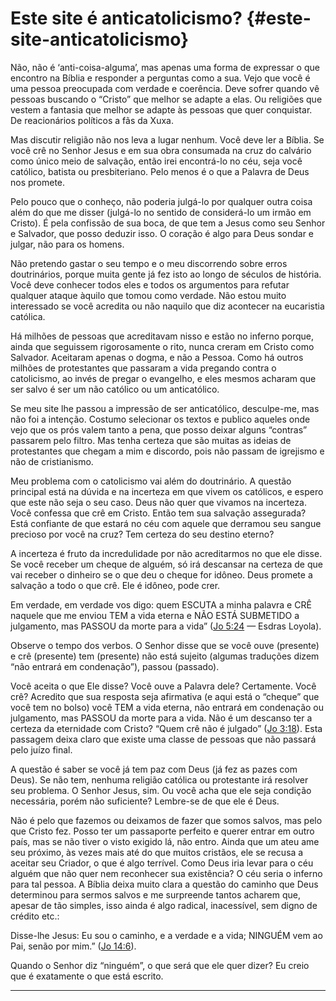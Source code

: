 # Este site é anticatolicismo? {#este-site-anticatolicismo}

Não, não é ‘anti-coisa-alguma’, mas apenas uma forma de expressar o que encontro na Bíblia e responder a perguntas como a sua. Vejo que você é uma pessoa preocupada com verdade e coerência. Deve sofrer quando vê pessoas buscando o “Cristo” que melhor se adapte a elas. Ou religiões que vestem a fantasia que melhor se adapte às pessoas que quer conquistar. De reacionários políticos a fãs da Xuxa.

Mas discutir religião não nos leva a lugar nenhum. Você deve ler a Bíblia. Se você crê no Senhor Jesus e em sua obra consumada na cruz do calvário como único meio de salvação, então irei encontrá-lo no céu, seja você católico, batista ou presbiteriano. Pelo menos é o que a Palavra de Deus nos promete.

Pelo pouco que o conheço, não poderia julgá-lo por qualquer outra coisa além do que me disser (julgá-lo no sentido de considerá-lo um irmão em Cristo). É pela confissão de sua boca, de que tem a Jesus como seu Senhor e Salvador, que posso deduzir isso. O coração é algo para Deus sondar e julgar, não para os homens.

Não pretendo gastar o seu tempo e o meu discorrendo sobre erros doutrinários, porque muita gente já fez isto ao longo de séculos de história. Você deve conhecer todos eles e todos os argumentos para refutar qualquer ataque àquilo que tomou como verdade. Não estou muito interessado se você acredita ou não naquilo que diz acontecer na eucaristia católica.

Há milhões de pessoas que acreditavam nisso e estão no inferno porque, ainda que seguissem rigorosamente o rito, nunca creram em Cristo como Salvador. Aceitaram apenas o dogma, e não a Pessoa. Como há outros milhões de protestantes que passaram a vida pregando contra o catolicismo, ao invés de pregar o evangelho, e eles mesmos acharam que ser salvo é ser um não católico ou um anticatólico.

Se meu site lhe passou a impressão de ser anticatólico, desculpe-me, mas não foi a intenção. Costumo selecionar os textos e publico aqueles onde vejo que os prós valem tanto a pena, que posso deixar alguns “contras” passarem pelo filtro. Mas tenha certeza que são muitas as ideias de protestantes que chegam a mim e discordo, pois não passam de igrejismo e não de cristianismo.

Meu problema com o catolicismo vai além do doutrinário. A questão principal está na dúvida e na incerteza em que vivem os católicos, e espero que este não seja o seu caso. Deus não quer que vivamos na incerteza. Você confessa que crê em Cristo. Então tem sua salvação assegurada? Está confiante de que estará no céu com aquele que derramou seu sangue precioso por você na cruz? Tem certeza do seu destino eterno?

A incerteza é fruto da incredulidade por não acreditarmos no que ele disse. Se você receber um cheque de alguém, só irá descansar na certeza de que vai receber o dinheiro se o que deu o cheque for idôneo. Deus promete a salvação a todo o que crê. Ele é idôneo, pode crer.

Em verdade, em verdade vos digo: quem ESCUTA a minha palavra e CRÊ naquele que me enviou TEM a vida eterna e NÃO ESTÁ SUBMETIDO a julgamento, mas PASSOU da morte para a vida” ([Jo 5:24](http://bibliaonline.com.br/acf/jo/5/24) — Esdras Loyola).

Observe o tempo dos verbos. O Senhor disse que se você ouve (presente) e crê (presente) tem (presente) não está sujeito (algumas traduções dizem “não entrará em condenação”), passou (passado).

Você aceita o que Ele disse? Você ouve a Palavra dele? Certamente. Você crê? Acredito que sua resposta seja afirmativa (e aqui está o “cheque” que você tem no bolso) você TEM a vida eterna, não entrará em condenação ou julgamento, mas PASSOU da morte para a vida. Não é um descanso ter a certeza da eternidade com Cristo? “Quem crê não é julgado” ([Jo 3:18](http://bibliaonline.com.br/acf/jo/3/18)). Esta passagem deixa claro que existe uma classe de pessoas que não passará pelo juízo final.

A questão é saber se você já tem paz com Deus (já fez as pazes com Deus). Se não tem, nenhuma religião católica ou protestante irá resolver seu problema. O Senhor Jesus, sim. Ou você acha que ele seja condição necessária, porém não suficiente? Lembre-se de que ele é Deus.

Não é pelo que fazemos ou deixamos de fazer que somos salvos, mas pelo que Cristo fez. Posso ter um passaporte perfeito e querer entrar em outro país, mas se não tiver o visto exigido lá, não entro. Ainda que um ateu ame seu próximo, às vezes mais até do que muitos cristãos, ele se recusa a aceitar seu Criador, o que é algo terrível. Como Deus iria levar para o céu alguém que não quer nem reconhecer sua existência? O céu seria o inferno para tal pessoa. A Bíblia deixa muito clara a questão do caminho que Deus determinou para sermos salvos e me surpreende tantos acharem que, apesar de tão simples, isso ainda é algo radical, inacessível, sem digno de crédito etc.:

Disse-lhe Jesus: Eu sou o caminho, e a verdade e a vida; NINGUÉM vem ao Pai, senão por mim.” ([Jo 14:6](http://bibliaonline.com.br/acf/jo/14/6)).

Quando o Senhor diz “ninguém”, o que será que ele quer dizer? Eu creio que é exatamente o que está escrito.

*****